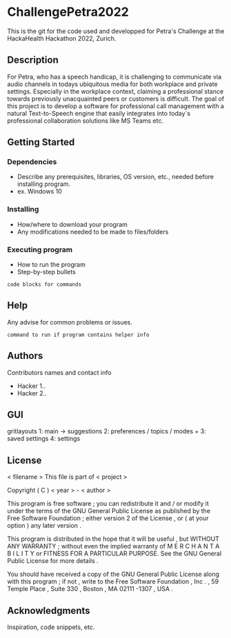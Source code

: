 # ChallengePetra2022

This is the git for the code used and developped for Petra's Challenge at the HackaHealth Hackathon 2022, Zurich.

## Description
For Petra, who has a speech handicap, it is challenging to communicate via audio channels in todays ubiquitous media for both workplace and private settings. Especially in the workplace context, claiming a professional stance towards previously unacquainted peers or customers is difficult. The goal of this project is to develop a software for professional call management with a natural Text-to-Speech engine that easily integrates into today`s professional collaboration solutions like MS Teams etc.

## Getting Started

### Dependencies

* Describe any prerequisites, libraries, OS version, etc., needed before installing program.
* ex. Windows 10

### Installing

* How/where to download your program
* Any modifications needed to be made to files/folders

### Executing program

* How to run the program
* Step-by-step bullets
```
code blocks for commands
```

## Help

Any advise for common problems or issues.
```
command to run if program contains helper info
```

## Authors

Contributors names and contact info

* Hacker 1..
* Hacker 2..

## GUI 
gritlayouts
1: main -> suggestions
2: preferences / topics / modes +
3: saved settings
4: settings



## License

< filename >
This file is part of < project >

Copyright ( C ) < year > - < author >

This program is free software ; you can redistribute it and / or modify
it under the terms of the GNU General Public License as published by
the Free Software Foundation ; either version 2 of the License , or
( at your option ) any later version .

This program is distributed in the hope that it will be useful ,
but WITHOUT ANY WARRANTY ; without even the implied warranty of
M E R C H A N T A B I L I T Y or FITNESS FOR A PARTICULAR PURPOSE. See the
GNU General Public License for more details .

You should have received a copy of the GNU General Public License
along with this program ; if not , write to the Free Software
Foundation , Inc . , 59 Temple Place , Suite 330 ,
Boston , MA 02111 -1307 , USA .


## Acknowledgments

Inspiration, code snippets, etc.
